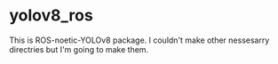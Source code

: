 # yolov8_ros
This is ROS-noetic-YOLOv8 package. I couldn't make other nessesarry directries but I'm going to make them.
